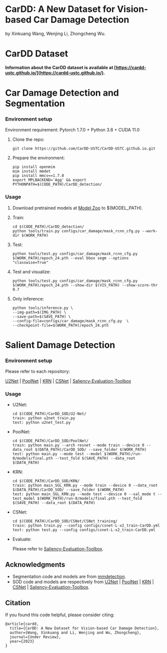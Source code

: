 # CarDD: A New Dataset for Vision-based Car Damage Detection

by Xinkuang Wang, Wenjing Li, Zhongcheng Wu.



# CarDD Dataset

**Information about the CarDD dataset is available at [https://cardd-ustc.github.io/](https://cardd-ustc.github.io/).**


# Car Damage Detection and Segmentation

### Environment setup

Environment requirement: Pytorch 1.7.0 + Python 3.8 + CUDA 11.0

1. Clone the repo:

    ```
    git clone https://github.com/CarDD-USTC/CarDD-USTC.github.io.git
    ```

2. Prepare the environment:

    ```
    pip install openmim
    mim install mmdet
    pip install mmcv==1.7.0
    export MPLBACKEND='Agg' && export PYTHONPATH=$(CODE_PATH)/CarDD_detection/
    ```

### Usage
1. Download pretrained models at [Model Zoo](https://github.com/open-mmlab/mmdetection/blob/master/docs/en/model_zoo.md) to $(MODEL_PATH).
 
2. Train:
    ```
    cd $(CODE_PATH)/CarDD_detection/
    python tools/train.py configs/car_damage/mask_rcnn_cfg.py --work-dir $(WORK_PATH)
    ```

3. Test:
    ```
    python tools/test.py configs/car_damage/mask_rcnn_cfg.py $(WORK_PATH)/epoch_24.pth --eval bbox segm --options "classwise=True"
    ```

4. Test and visualize:
    ```
    python tools/test.py configs/car_damage/mask_rcnn_cfg.py $(WORK_PATH)/epoch_24.pth --show-dir $(VIS_PATH) --show-score-thr 0.7
    ```
   
5. Only inference:
    ```
    python tools/inference.py \
    --img-path=$(IMG_PATH) \
    --save-path=$(SAVE_PATH) \
    --config-file=configs/car_damage/mask_rcnn_cfg.py  \
    --checkpoint-file=$(WORK_PATH)/epoch_24.pth
    ```

# Salient Damage Detection

### Environment setup

Please refer to each repository:

[U2Net](https://github.com/xuebinqin/U-2-Net) 
| [PoolNet](https://github.com/backseason/PoolNet) 
| [KRN](https://github.com/bradleybin/Locate-Globally-Segment-locally-A-Progressive-Architecture-With-Knowledge-Review-Network-for-SOD) 
| [CSNet](https://github.com/ShangHua-Gao/SOD100K)
| [Saliency-Evaluation-Toolbox](https://github.com/jiwei0921/Saliency-Evaluation-Toolbox)

### Usage
- U2Net:
    ```
    cd $(CODE_PATH)/CarDD_SOD/U2-Net/
    train: python u2net_train.py
    test: python u2net_test.py
    ```

- PoolNet:
    ```
    cd $(CODE_PATH)/CarDD_SOD/PoolNet/
    train: python main.py --arch resnet --mode train --device 0 --data_root $(DATA_PATH)/CarDD_SOD/ --save_folder $(WORK_PATH)
    test: python main.py --mode test --model $(WORK_PATH)/run-0/models/final.pth --test_fold $(SAVE_PATH) --data_root $(DATA_PATH)
    ```
  
- KRN:
    ```
    cd $(CODE_PATH)/CarDD_SOD/KRN/
    train: python main_SGL_KRN.py --mode train --device 0 --data_root $(DATA_PATH)/CarDD_SOD/ --save_folder $(WORK_PATH)
    test: python main_SGL_KRN.py --mode test --device 0 --sal_mode t --test_model $(WORK_PATH)/run-0/models/final.pth --test_fold $(SAVE_PATH) --data_root $(DATA_PATH)
    ```
  
- CSNet:
    ```
    cd $(CODE_PATH)/CarDD_SOD/CSNet/CSNet_training/
    train: python train.py --config configs/csnet-L-x2_train-CarDD.yml
    test: python test.py --config configs/csnet-L-x2_train-CarDD.yml
    ```

- Evaluate:
    
    Please refer to [Saliency-Evaluation-Toolbox](https://github.com/jiwei0921/Saliency-Evaluation-Toolbox).

    
## Acknowledgments

* Segmentation code and models are from [mmdetection](https://github.com/open-mmlab/mmdetection).
* SOD code and models are respectively from [U2Net](https://github.com/xuebinqin/U-2-Net) 
| [PoolNet](https://github.com/backseason/PoolNet) 
| [KRN](https://github.com/bradleybin/Locate-Globally-Segment-locally-A-Progressive-Architecture-With-Knowledge-Review-Network-for-SOD) 
| [CSNet](https://github.com/ShangHua-Gao/SOD100K)
| [Saliency-Evaluation-Toolbox](https://github.com/jiwei0921/Saliency-Evaluation-Toolbox).


## Citation
If you found this code helpful, please consider citing: 
```
@article{cardd,
  title={CarDD: A New Dataset for Vision-based Car Damage Detection},
  author={Wang, Xinkuang and Li, Wenjing and Wu, Zhongcheng},
  journal={Under Review},
  year={2023}
}
```
